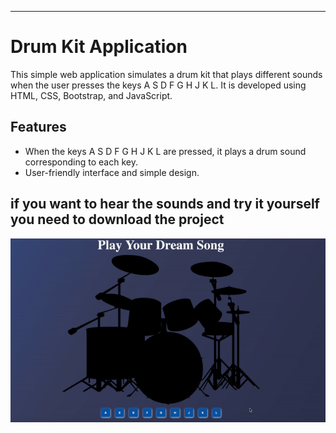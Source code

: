 ------------------------------------------------------------------------------------------------------------------------------------
# Drum Kit Application
This simple web application simulates a drum kit that plays different sounds when the user presses the keys A S D F G H J K L. It is developed using HTML, CSS, Bootstrap, and JavaScript.

## Features

- When the keys A S D F G H J K L are pressed, it plays a drum sound corresponding to each key.
- User-friendly interface and simple design.

## if you want to hear the sounds and try it yourself you need to download the project


![](/musickit.gif)

